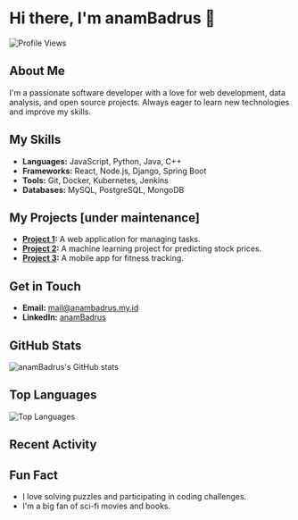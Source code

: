 # Hi there, I'm anamBadrus 👋

![Profile Views](https://komarev.com/ghpvc/?username=anamBadrus&color=blue)

## About Me
I'm a passionate software developer with a love for web development, data analysis, and open source projects. Always eager to learn new technologies and improve my skills.

## My Skills
- **Languages:** JavaScript, Python, Java, C++
- **Frameworks:** React, Node.js, Django, Spring Boot
- **Tools:** Git, Docker, Kubernetes, Jenkins
- **Databases:** MySQL, PostgreSQL, MongoDB

## My Projects [under maintenance]
- **[Project 1](https://github.com/BadRush/project1):** A web application for managing tasks.
- **[Project 2](https://github.com/anamBadrus/project2):** A machine learning project for predicting stock prices.
- **[Project 3](https://github.com/anamBadrus/project3):** A mobile app for fitness tracking.

## Get in Touch
- **Email:** [mail@anambadrus.my.id](mailto:mail@anambadrus.my.id)
- **LinkedIn:** [anamBadrus](https://linkedin.com/in/anamBadrus)


## GitHub Stats
![anamBadrus's GitHub stats](https://github-readme-stats.vercel.app/api?username=BadRush&show_icons=true&theme=radical)

## Top Languages
![Top Languages](https://github-readme-stats.vercel.app/api/top-langs/?username=BadRush&layout=compact&theme=radical)

## Recent Activity
<!--START_SECTION:activity-->
<!--END_SECTION:activity-->

## Fun Fact
- I love solving puzzles and participating in coding challenges.
- I'm a big fan of sci-fi movies and books.


